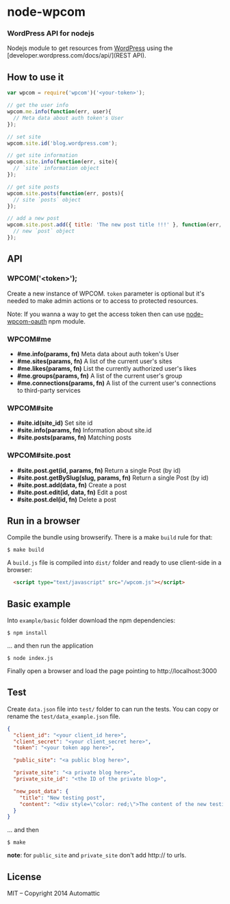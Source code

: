# node-wpcom

### WordPress API for nodejs

  Nodejs module to get resources from [WordPress](http://www.wordpress.com) using the [developer.wordpress.com/docs/api/](REST API).

## How to use it

```js
var wpcom = require('wpcom')('<your-token>');

// get the user info
wpcom.me.info(function(err, user){
  // Meta data about auth token's User
});

// set site
wpcom.site.id('blog.wordpress.com');

// get site information
wpcom.site.info(function(err, site){
  // `site` information object
});

// get site posts
wpcom.site.posts(function(err, posts){
  // site `posts` object
});

// add a new post
wpcom.site.post.add({ title: 'The new post title !!!' }, function(err, post){
  // new `post` object
});
```

## API

### WPCOM('&lt;token&gt;');

Create a new instance of WPCOM. `token` parameter is optional but it's needed to
make admin actions or to access to protected resources.

Note: If you wanna a way to get the access token
then can use [node-wpcom-oauth](https://github.com/Automattic/node-wpcom-oauth) npm module.

### WPCOM#me

* **#me.info(params, fn)** Meta data about auth token's User
* **#me.sites(params, fn)** A list of the current user's sites
* **#me.likes(params, fn)** List the currently authorized user's likes
* **#me.groups(params, fn)** A list of the current user's group
* **#me.connections(params, fn)** A list of the current user's connections to third-party services

### WPCOM#site

* **#site.id(site_id)** Set site id
* **#site.info(params, fn)** Information about site.id
* **#site.posts(params, fn)** Matching posts

### WPCOM#site.post

* **#site.post.get(id, params, fn)** Return a single Post (by id)
* **#site.post.getBySlug(slug, params, fn)** Return a single Post (by id)
* **#site.post.add(data, fn)** Create a post
* **#site.post.edit(id, data, fn)** Edit a post
* **#site.post.del(id, fn)** Delete a post

## Run in a browser

Compile the bundle using browserify. There is a make `build` rule for that:

```cli
$ make build
```

A `build.js` file is compiled into `dist/` folder and ready to use client-side in a browser:

```html
  <script type="text/javascript" src="/wpcom.js"></script>
```

## Basic example

Into `example/basic` folder download the npm dependencies:

```cli
$ npm install
```

... and then run the application

```cli
$ node index.js
```

Finally open a browser and load the page pointing to http://localhost:3000

## Test

Create `data.json` file into `test/` folder to can run the tests. You can copy
or rename the `test/data_example.json` file.

```json
{
  "client_id": "<your client_id here>",
  "client_secret": "<your client_secret here>",
  "token": "<your token app here>",

  "public_site": "<a public blog here>",

  "private_site": "<a private blog here>",
  "private_site_id": "<the ID of the private blog>",

  "new_post_data": {
    "title": "New testing post",
    "content": "<div style=\"color: red;\">The content of the new testing post</div>"
  }
}

```

... and then

```cli
$ make
```

**note**: for `public_site` and `private_site` don't add http:// to urls.

## License

MIT – Copyright 2014 Automattic
